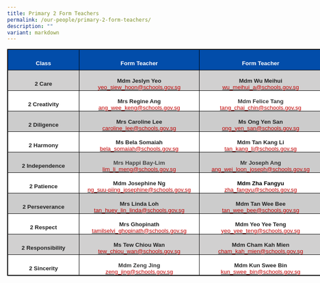 ```yaml
---
title: Primary 2 Form Teachers
permalink: /our-people/primary-2-form-teachers/
description: ""
variant: markdown
---
```

<table style="width:553.5pt;mso-cellspacing:.7pt;background:#AFAFAF;border:solid black 1.0pt;
 mso-border-alt:solid black .25pt;mso-yfti-tbllook:1184;mso-padding-alt:0in 0in 0in 0in;
 mso-border-insideh:.25pt solid black;mso-border-insidev:.25pt solid black" width="738" cellpadding="0" cellspacing="1" border="1" class="MsoNormalTable"><tbody><tr style="mso-yfti-irow:0;mso-yfti-firstrow:yes;height:.5in"><td style="width:124.95pt;border:solid black 1.0pt;mso-border-alt:
  solid black .25pt;background:#024DAA;padding:0in 0in 0in 0in;height:.5in" width="167"><p style="margin-bottom:0in;text-align:center;
  line-height:normal" align="center" class="MsoNormal"><b><span style="font-size:10.0pt;font-family:&quot;Arial&quot;,sans-serif;
  mso-fareast-font-family:&quot;Times New Roman&quot;;color:white">Class</span></b><b><span style="font-size:10.0pt;font-family:&quot;Open Sans&quot;,sans-serif;mso-fareast-font-family:
  &quot;Times New Roman&quot;;color:#222222"></span></b></p></td><td style="width:210.8pt;border:solid black 1.0pt;mso-border-alt:
  solid black .25pt;background:#024DAA;padding:0in 0in 0in 0in;height:.5in" width="281"><p style="margin-bottom:0in;text-align:center;
  line-height:normal" align="center" class="MsoNormal"><b><span style="font-size:10.0pt;font-family:&quot;Arial&quot;,sans-serif;
  mso-fareast-font-family:&quot;Times New Roman&quot;;color:white">Form Teacher</span></b><b><span style="font-size:10.0pt;font-family:&quot;Open Sans&quot;,sans-serif;mso-fareast-font-family:
  &quot;Times New Roman&quot;;color:#222222"></span></b></p></td><td style="width:214.95pt;border:solid black 1.0pt;mso-border-alt:
  solid black .25pt;background:#024DAA;padding:0in 0in 0in 0in;height:.5in" width="287"><p style="margin-bottom:0in;text-align:center;
  line-height:normal" align="center" class="MsoNormal"><b><span style="font-size:10.0pt;font-family:&quot;Arial&quot;,sans-serif;
  mso-fareast-font-family:&quot;Times New Roman&quot;;color:white">Form Teacher</span></b><b><span style="font-size:10.0pt;font-family:&quot;Open Sans&quot;,sans-serif;mso-fareast-font-family:
  &quot;Times New Roman&quot;;color:#222222"></span></b></p></td></tr><tr style="mso-yfti-irow:1;height:.5in"><td style="width:124.95pt;border:solid black 1.0pt;mso-border-alt:
  solid black .25pt;background:#D1D0D0;padding:0in 0in 0in 0in;height:.5in" width="167"><p style="margin-bottom:0in;text-align:center;
  line-height:normal" align="center" class="MsoNormal"><b><span style="font-size:10.0pt;font-family:&quot;Arial&quot;,sans-serif;
  mso-fareast-font-family:&quot;Times New Roman&quot;;color:#222222">2 Care</span></b><b><span style="font-size:10.0pt;font-family:&quot;Open Sans&quot;,sans-serif;mso-fareast-font-family:
  &quot;Times New Roman&quot;;color:#222222"></span></b></p></td><td style="width:210.8pt;border:solid black 1.0pt;mso-border-alt:
  solid black .25pt;background:#D1D0D0;padding:0in 0in 0in 0in;height:.5in" width="281"><p style="margin-bottom:0in;text-align:center;
  line-height:normal" align="center" class="MsoNormal"><b><span style="font-size:10.0pt;font-family:&quot;Arial&quot;,sans-serif;
  mso-fareast-font-family:&quot;Times New Roman&quot;;color:#222222">Mdm Jeslyn Yeo<br></span></b><span style="font-size:10.0pt;font-family:&quot;Arial&quot;,sans-serif;
  mso-fareast-font-family:&quot;Times New Roman&quot;;color:#C00000"><a href="mailto:yeo_siew_hoon@schools.gov.sg"><span style="color:#C00000;
  text-decoration:none;text-underline:none">yeo_siew_hoon@schools.gov.sg</span></a></span><b><span style="font-size:10.0pt;font-family:&quot;Open Sans&quot;,sans-serif;mso-fareast-font-family:
  &quot;Times New Roman&quot;;color:#222222"></span></b></p></td><td style="width:214.95pt;border:solid black 1.0pt;mso-border-alt:
  solid black .25pt;background:#D1D0D0;padding:0in 0in 0in 0in;height:.5in" width="287"><p style="margin-bottom:0in;text-align:center;
  line-height:normal" align="center" class="MsoNormal"><b><span style="font-size:10.0pt;font-family:&quot;Arial&quot;,sans-serif;
  mso-fareast-font-family:&quot;Times New Roman&quot;;color:#222222">Mdm Wu Meihui<br></span></b><span style="font-size:10.0pt;font-family:&quot;Arial&quot;,sans-serif;
  mso-fareast-font-family:&quot;Times New Roman&quot;;color:#C00000"><a href="mailto:wu_meihui_a@schools.gov.sg"><span style="color:#C00000;
  text-decoration:none;text-underline:none">wu_meihui_a@schools.gov.sg</span></a></span><b><span style="font-size:10.0pt;font-family:&quot;Open Sans&quot;,sans-serif;mso-fareast-font-family:
  &quot;Times New Roman&quot;;color:#222222"></span></b></p></td></tr><tr style="mso-yfti-irow:2;height:.5in"><td style="width:124.95pt;border:solid black 1.0pt;mso-border-alt:
  solid black .25pt;background:white;padding:0in 0in 0in 0in;height:.5in" width="167"><p style="margin-bottom:0in;text-align:center;
  line-height:normal" align="center" class="MsoNormal"><b><span style="font-size:10.0pt;font-family:&quot;Arial&quot;,sans-serif;
  mso-fareast-font-family:&quot;Times New Roman&quot;;color:#222222">2 Creativity</span></b><b><span style="font-size:10.0pt;font-family:&quot;Open Sans&quot;,sans-serif;mso-fareast-font-family:
  &quot;Times New Roman&quot;;color:#222222"></span></b></p></td><td style="width:210.8pt;border:solid black 1.0pt;mso-border-alt:
  solid black .25pt;background:white;padding:0in 0in 0in 0in;height:.5in" width="281"><p style="margin-bottom:0in;text-align:center;
  line-height:normal" align="center" class="MsoNormal"><b><span style="font-size:10.0pt;font-family:&quot;Arial&quot;,sans-serif;
  mso-fareast-font-family:&quot;Times New Roman&quot;;color:#222222">Mrs Regine Ang<br></span></b><span style="font-size:10.0pt;font-family:&quot;Arial&quot;,sans-serif;
  mso-fareast-font-family:&quot;Times New Roman&quot;;color:#C00000"><a href="mailto:ang_wee_keng@schools.gov.sg"><span style="color:#C00000;
  text-decoration:none;text-underline:none">ang_wee_keng@schools.gov.sg</span></a></span><b><span style="font-size:10.0pt;font-family:&quot;Open Sans&quot;,sans-serif;mso-fareast-font-family:
  &quot;Times New Roman&quot;;color:#222222"></span></b></p></td><td style="width:214.95pt;border:solid black 1.0pt;mso-border-alt:
  solid black .25pt;background:white;padding:0in 0in 0in 0in;height:.5in" width="287"><p style="margin-bottom:0in;text-align:center;
  line-height:normal" align="center" class="MsoNormal"><b><span style="font-size:10.0pt;font-family:&quot;Arial&quot;,sans-serif;
  mso-fareast-font-family:&quot;Times New Roman&quot;;color:#353535">Mdm Felice Tang<br></span></b><span style="font-size:10.0pt;font-family:&quot;Arial&quot;,sans-serif;
  mso-fareast-font-family:&quot;Times New Roman&quot;;color:#C00000"><a href="mailto:tang_chai_chin@schools.gov.sg"><span style="color:#C00000;
  text-decoration:none;text-underline:none">tang_chai_chin@schools.gov.sg</span></a></span><b><span style="font-size:10.0pt;font-family:&quot;Open Sans&quot;,sans-serif;mso-fareast-font-family:
  &quot;Times New Roman&quot;;color:#222222"></span></b></p></td></tr><tr style="mso-yfti-irow:3;height:.5in"><td style="width:124.95pt;border:solid black 1.0pt;mso-border-alt:
  solid black .25pt;background:#CCCCCC;padding:0in 0in 0in 0in;height:.5in" width="167"><p style="margin-bottom:0in;text-align:center;
  line-height:normal" align="center" class="MsoNormal"><b><span style="font-size:10.0pt;font-family:&quot;Arial&quot;,sans-serif;
  mso-fareast-font-family:&quot;Times New Roman&quot;;color:#222222">2 Diligence</span></b><b><span style="font-size:10.0pt;font-family:&quot;Open Sans&quot;,sans-serif;mso-fareast-font-family:
  &quot;Times New Roman&quot;;color:#222222"></span></b></p></td><td style="width:210.8pt;border:solid black 1.0pt;mso-border-alt:
  solid black .25pt;background:#CCCCCC;padding:0in 0in 0in 0in;height:.5in" width="281"><p style="margin-bottom:0in;text-align:center;
  line-height:normal" align="center" class="MsoNormal"><b><span style="font-size:10.0pt;font-family:&quot;Arial&quot;,sans-serif;
  mso-fareast-font-family:&quot;Times New Roman&quot;;color:#222222">Mrs Caroline Lee<br></span></b><span style="font-size:10.0pt;font-family:&quot;Arial&quot;,sans-serif;
  mso-fareast-font-family:&quot;Times New Roman&quot;;color:#C00000"><a href="mailto:caroline_lee@schools.gov.sg"><span style="color:#C00000;
  text-decoration:none;text-underline:none">caroline_lee@schools.gov.sg</span></a></span><b><span style="font-size:10.0pt;font-family:&quot;Open Sans&quot;,sans-serif;mso-fareast-font-family:
  &quot;Times New Roman&quot;;color:#222222"></span></b></p></td><td style="width:214.95pt;border:solid black 1.0pt;mso-border-alt:
  solid black .25pt;background:#CCCCCC;padding:0in 0in 0in 0in;height:.5in" width="287"><p style="margin-bottom:0in;text-align:center;
  line-height:normal" align="center" class="MsoNormal"><b><span style="font-size:10.0pt;font-family:&quot;Arial&quot;,sans-serif;
  mso-fareast-font-family:&quot;Times New Roman&quot;;color:#222222">Ms Ong Yen San<br></span></b><span style="font-size:10.0pt;font-family:&quot;Arial&quot;,sans-serif;
  mso-fareast-font-family:&quot;Times New Roman&quot;;color:#C00000"><a href="mailto:ong_yen_san@schools.gov.sg"><span style="color:#C00000;
  text-decoration:none;text-underline:none">ong_yen_san@schools.gov.sg</span></a></span><b><span style="font-size:10.0pt;font-family:&quot;Open Sans&quot;,sans-serif;mso-fareast-font-family:
  &quot;Times New Roman&quot;;color:#222222"></span></b></p></td></tr><tr style="mso-yfti-irow:4;height:.5in"><td style="width:124.95pt;border:solid black 1.0pt;mso-border-alt:
  solid black .25pt;background:white;padding:0in 0in 0in 0in;height:.5in" width="167"><p style="margin-bottom:0in;text-align:center;
  line-height:normal" align="center" class="MsoNormal"><b><span style="font-size:10.0pt;font-family:&quot;Arial&quot;,sans-serif;
  mso-fareast-font-family:&quot;Times New Roman&quot;;color:#222222">2 Harmony</span></b><b><span style="font-size:10.0pt;font-family:&quot;Open Sans&quot;,sans-serif;mso-fareast-font-family:
  &quot;Times New Roman&quot;;color:#222222"></span></b></p></td><td style="width:210.8pt;border:solid black 1.0pt;mso-border-alt:
  solid black .25pt;background:white;padding:0in 0in 0in 0in;height:.5in" width="281"><p style="margin-bottom:0in;text-align:center;
  line-height:normal" align="center" class="MsoNormal"><b><span style="font-size:10.0pt;font-family:&quot;Arial&quot;,sans-serif;
  mso-fareast-font-family:&quot;Times New Roman&quot;;color:#222222">Ms Bela Somaiah<br></span></b><span style="font-size:10.0pt;font-family:&quot;Arial&quot;,sans-serif;
  mso-fareast-font-family:&quot;Times New Roman&quot;;color:#C00000"><a href="mailto:bela_somaiah@schools.gov.sg"><span style="color:#C00000;text-decoration:
  none;text-underline:none">bela_somaiah@schools.gov.sg</span></a></span><b><span style="font-size:10.0pt;font-family:&quot;Open Sans&quot;,sans-serif;mso-fareast-font-family:
  &quot;Times New Roman&quot;;color:#222222"></span></b></p></td><td style="width:214.95pt;border:solid black 1.0pt;mso-border-alt:
  solid black .25pt;background:white;padding:0in 0in 0in 0in;height:.5in" width="287"><p style="margin-bottom:0in;text-align:center;
  line-height:normal" align="center" class="MsoNormal"><b><span style="font-size:10.0pt;font-family:&quot;Arial&quot;,sans-serif;
  mso-fareast-font-family:&quot;Times New Roman&quot;;color:#222222">Mdm Tan Kang Li<br></span></b><span style="font-size:10.0pt;font-family:&quot;Arial&quot;,sans-serif;
  mso-fareast-font-family:&quot;Times New Roman&quot;;color:#C00000"><a href="mailto:tan_kang_li@schools.gov.sg"><span style="color:#C00000;
  text-decoration:none;text-underline:none">tan_kang_li@schools.gov.sg</span></a></span><b><span style="font-size:10.0pt;font-family:&quot;Open Sans&quot;,sans-serif;mso-fareast-font-family:
  &quot;Times New Roman&quot;;color:#222222"></span></b></p></td></tr><tr style="mso-yfti-irow:5;height:.5in"><td style="width:124.95pt;border:solid black 1.0pt;mso-border-alt:
  solid black .25pt;background:#CCCCCC;padding:0in 0in 0in 0in;height:.5in" width="167"><p style="margin-bottom:0in;text-align:center;
  line-height:normal" align="center" class="MsoNormal"><b><span style="font-size:10.0pt;font-family:&quot;Arial&quot;,sans-serif;
  mso-fareast-font-family:&quot;Times New Roman&quot;;color:#222222">2 Independence</span></b><b><span style="font-size:10.0pt;font-family:&quot;Open Sans&quot;,sans-serif;mso-fareast-font-family:
  &quot;Times New Roman&quot;;color:#222222"></span></b></p></td><td style="width:210.8pt;border:solid black 1.0pt;mso-border-alt:
  solid black .25pt;background:#CCCCCC;padding:0in 0in 0in 0in;height:.5in" width="281"><p style="margin-bottom:0in;text-align:center;
  line-height:normal" align="center" class="MsoNormal"><b><span style="font-size:10.0pt;font-family:&quot;Arial&quot;,sans-serif;
  mso-fareast-font-family:&quot;Times New Roman&quot;;color:#444444">Mrs Happi Bay-Lim<br></span></b><span style="font-size:10.0pt;font-family:&quot;Arial&quot;,sans-serif;
  mso-fareast-font-family:&quot;Times New Roman&quot;;color:#C00000"><a href="mailto:lim_li_meng@schools.gov.sg"><span style="color:#C00000;
  text-decoration:none;text-underline:none">lim_li_meng@schools.gov.sg</span></a></span><b><span style="font-size:10.0pt;font-family:&quot;Open Sans&quot;,sans-serif;mso-fareast-font-family:
  &quot;Times New Roman&quot;;color:#222222"></span></b></p></td><td style="width:214.95pt;border:solid black 1.0pt;mso-border-alt:
  solid black .25pt;background:#CCCCCC;padding:0in 0in 0in 0in;height:.5in" width="287"><p style="margin-bottom:0in;text-align:center;
  line-height:normal" align="center" class="MsoNormal"><b><span style="font-size:10.0pt;font-family:&quot;Arial&quot;,sans-serif;
  mso-fareast-font-family:&quot;Times New Roman&quot;;color:#343434">Mr Joseph Ang<br></span></b><span style="font-size:10.0pt;font-family:&quot;Arial&quot;,sans-serif;
  mso-fareast-font-family:&quot;Times New Roman&quot;;color:#C00000"><a href="mailto:ang_wei_loon_joseph@schools.gov.sg"><span style="color:#C00000;
  text-decoration:none;text-underline:none">ang_wei_loon_joseph@schools.gov.sg</span></a></span><b><span style="font-size:10.0pt;font-family:&quot;Arial&quot;,sans-serif;mso-fareast-font-family:
  &quot;Times New Roman&quot;;color:#343434"></span></b></p></td></tr><tr style="mso-yfti-irow:6;height:.5in"><td style="width:124.95pt;border:solid black 1.0pt;mso-border-alt:
  solid black .25pt;background:white;padding:0in 0in 0in 0in;height:.5in" width="167"><p style="margin-bottom:0in;text-align:center;
  line-height:normal" align="center" class="MsoNormal"><b><span style="font-size:10.0pt;font-family:&quot;Arial&quot;,sans-serif;
  mso-fareast-font-family:&quot;Times New Roman&quot;;color:#222222">2&nbsp;Patience</span></b><b><span style="font-size:10.0pt;font-family:&quot;Open Sans&quot;,sans-serif;mso-fareast-font-family:
  &quot;Times New Roman&quot;;color:#222222"></span></b></p></td><td style="width:210.8pt;border:solid black 1.0pt;mso-border-alt:
  solid black .25pt;background:white;padding:0in 0in 0in 0in;height:.5in" width="281"><p style="margin-bottom:0in;text-align:center;
  line-height:normal" align="center" class="MsoNormal"><b><span style="font-size:10.0pt;font-family:&quot;Arial&quot;,sans-serif;
  mso-fareast-font-family:&quot;Times New Roman&quot;;color:#222222">Mdm Josephine Ng<br></span></b><span style="font-size:10.0pt;font-family:&quot;Arial&quot;,sans-serif;
  mso-fareast-font-family:&quot;Times New Roman&quot;;color:#C00000"><a href="mailto:ng_suu-piing_josephine@schools.gov.sg"><span style="color:#C00000;
  text-decoration:none;text-underline:none">ng_suu-piing_josephine@schools.gov.sg</span></a></span><b><span style="font-size:10.0pt;font-family:&quot;Open Sans&quot;,sans-serif;mso-fareast-font-family:
  &quot;Times New Roman&quot;;color:#222222"></span></b></p></td><td style="width:214.95pt;border:solid black 1.0pt;mso-border-alt:
  solid black .25pt;background:white;padding:0in 0in 0in 0in;height:.5in" width="287"><p style="margin-bottom:0in;text-align:center;
  line-height:normal" align="center" class="MsoNormal"><b><span style="font-size:10.0pt;font-family:&quot;Arial&quot;,sans-serif;
  mso-fareast-font-family:&quot;Times New Roman&quot;;color:black">Mdm Zha Fangyu<br></span></b><span style="font-size:10.0pt;font-family:&quot;Arial&quot;,sans-serif;
  mso-fareast-font-family:&quot;Times New Roman&quot;;color:#C00000"><a href="mailto:zha_fangyu@schools.gov.sg"><span style="color:#C00000;
  text-decoration:none;text-underline:none">zha_fangyu@schools.gov.sg</span></a></span><b><span style="font-size:10.0pt;font-family:&quot;Open Sans&quot;,sans-serif;mso-fareast-font-family:
  &quot;Times New Roman&quot;;color:#222222"></span></b></p></td></tr><tr style="mso-yfti-irow:7;height:.5in"><td style="width:124.95pt;border:solid black 1.0pt;mso-border-alt:
  solid black .25pt;background:#CCCCCC;padding:0in 0in 0in 0in;height:.5in" width="167"><p style="margin-bottom:0in;text-align:center;
  line-height:normal" align="center" class="MsoNormal"><b><span style="font-size:10.0pt;font-family:&quot;Arial&quot;,sans-serif;
  mso-fareast-font-family:&quot;Times New Roman&quot;;color:#222222">2 Perseverance</span></b><b><span style="font-size:10.0pt;font-family:&quot;Open Sans&quot;,sans-serif;mso-fareast-font-family:
  &quot;Times New Roman&quot;;color:#222222"></span></b></p></td><td style="width:210.8pt;border:solid black 1.0pt;mso-border-alt:
  solid black .25pt;background:#CCCCCC;padding:0in 0in 0in 0in;height:.5in" width="281"><p style="margin-bottom:0in;text-align:center;
  line-height:normal" align="center" class="MsoNormal"><b><span style="font-size:10.0pt;font-family:&quot;Arial&quot;,sans-serif;
  mso-fareast-font-family:&quot;Times New Roman&quot;;color:#222222">Mrs Linda Loh<br></span></b><span style="font-size:10.0pt;font-family:&quot;Arial&quot;,sans-serif;
  mso-fareast-font-family:&quot;Times New Roman&quot;;color:#C00000"><a href="mailto:tan_huey_lin_linda@schools.gov.sg"><span style="color:#C00000;
  text-decoration:none;text-underline:none">tan_huey_lin_linda@schools.gov.sg</span></a></span><b><span style="font-size:10.0pt;font-family:&quot;Open Sans&quot;,sans-serif;mso-fareast-font-family:
  &quot;Times New Roman&quot;;color:#222222"></span></b></p></td><td style="width:214.95pt;border:solid black 1.0pt;mso-border-alt:
  solid black .25pt;background:#CCCCCC;padding:0in 0in 0in 0in;height:.5in" width="287"><p style="margin-bottom:0in;text-align:center;
  line-height:normal" align="center" class="MsoNormal"><b><span style="font-size:10.0pt;font-family:&quot;Arial&quot;,sans-serif;
  mso-fareast-font-family:&quot;Times New Roman&quot;;color:#222222">Mdm Tan Wee Bee<br></span></b><span style="font-size:10.0pt;font-family:&quot;Arial&quot;,sans-serif;
  mso-fareast-font-family:&quot;Times New Roman&quot;;color:#C00000"><a href="mailto:tan_wee_bee@schools.gov.sg"><span style="color:#C00000;
  text-decoration:none;text-underline:none">tan_wee_bee@schools.gov.sg</span></a></span><b><span style="font-size:10.0pt;font-family:&quot;Open Sans&quot;,sans-serif;mso-fareast-font-family:
  &quot;Times New Roman&quot;;color:#222222"></span></b></p></td></tr><tr style="mso-yfti-irow:8;height:.5in"><td style="width:124.95pt;border:solid black 1.0pt;mso-border-alt:
  solid black .25pt;background:white;padding:0in 0in 0in 0in;height:.5in" width="167"><p style="margin-bottom:0in;text-align:center;
  line-height:normal" align="center" class="MsoNormal"><b><span style="font-size:10.0pt;font-family:&quot;Arial&quot;,sans-serif;
  mso-fareast-font-family:&quot;Times New Roman&quot;;color:#222222">2 Respect</span></b><b><span style="font-size:10.0pt;font-family:&quot;Open Sans&quot;,sans-serif;mso-fareast-font-family:
  &quot;Times New Roman&quot;;color:#222222"></span></b></p></td><td style="width:210.8pt;border:solid black 1.0pt;mso-border-alt:
  solid black .25pt;background:white;padding:0in 0in 0in 0in;height:.5in" width="281"><p style="margin-bottom:0in;text-align:center;
  line-height:normal" align="center" class="MsoNormal"><b><span style="font-size:10.0pt;font-family:&quot;Arial&quot;,sans-serif;
  mso-fareast-font-family:&quot;Times New Roman&quot;;color:#222222">Mrs Ghopinath<br></span></b><span style="font-size:10.0pt;font-family:&quot;Arial&quot;,sans-serif;
  mso-fareast-font-family:&quot;Times New Roman&quot;;color:#C00000"><a href="mailto:tamilselvi_ghopinath@schools.gov.sg"><span style="color:#C00000;
  text-decoration:none;text-underline:none">tamilselvi_ghopinath@schools.gov.sg</span></a></span><b><span style="font-size:10.0pt;font-family:&quot;Open Sans&quot;,sans-serif;mso-fareast-font-family:
  &quot;Times New Roman&quot;;color:#222222"></span></b></p></td><td style="width:214.95pt;border:solid black 1.0pt;mso-border-alt:
  solid black .25pt;background:white;padding:0in 0in 0in 0in;height:.5in" width="287"><p style="margin-bottom:0in;text-align:center;
  line-height:normal" align="center" class="MsoNormal"><b><span style="font-size:10.0pt;font-family:&quot;Arial&quot;,sans-serif;
  mso-fareast-font-family:&quot;Times New Roman&quot;;color:#222222">Mdm Yeo Yee Teng<br></span></b><span style="font-size:10.0pt;font-family:&quot;Arial&quot;,sans-serif;
  mso-fareast-font-family:&quot;Times New Roman&quot;;color:#C00000"><a href="mailto:yeo_yee_teng@schools.gov.sg"><span style="color:#C00000;
  text-decoration:none;text-underline:none">yeo_yee_teng@schools.gov.sg</span></a></span><b><span style="font-size:10.0pt;font-family:&quot;Open Sans&quot;,sans-serif;mso-fareast-font-family:
  &quot;Times New Roman&quot;;color:#222222"></span></b></p></td></tr><tr style="mso-yfti-irow:9;height:.5in"><td style="width:124.95pt;border:solid black 1.0pt;mso-border-alt:
  solid black .25pt;background:#D1D0D0;padding:0in 0in 0in 0in;height:.5in" width="167"><p style="margin-bottom:0in;text-align:center;
  line-height:normal" align="center" class="MsoNormal"><b><span style="font-size:10.0pt;font-family:&quot;Arial&quot;,sans-serif;
  mso-fareast-font-family:&quot;Times New Roman&quot;;color:#222222">2&nbsp;Responsibility</span></b><b><span style="font-size:10.0pt;font-family:&quot;Open Sans&quot;,sans-serif;mso-fareast-font-family:
  &quot;Times New Roman&quot;;color:#222222"></span></b></p></td><td style="width:210.8pt;border:solid black 1.0pt;mso-border-alt:
  solid black .25pt;background:#D1D0D0;padding:0in 0in 0in 0in;height:.5in" width="281"><p style="margin-bottom:0in;text-align:center;
  line-height:normal" align="center" class="MsoNormal"><b><span style="font-size:10.0pt;font-family:&quot;Arial&quot;,sans-serif;
  mso-fareast-font-family:&quot;Times New Roman&quot;;color:#222222">Ms Tew Chiou Wan<br></span></b><span style="font-size:10.0pt;font-family:&quot;Arial&quot;,sans-serif;
  mso-fareast-font-family:&quot;Times New Roman&quot;;color:#C00000"><a href="mailto:tew_chiou_wan@schools.gov.sg"><span style="color:#C00000;
  text-decoration:none;text-underline:none">tew_chiou_wan@schools.gov.sg</span></a></span><b><span style="font-size:10.0pt;font-family:&quot;Open Sans&quot;,sans-serif;mso-fareast-font-family:
  &quot;Times New Roman&quot;;color:#222222"></span></b></p></td><td style="width:214.95pt;border:solid black 1.0pt;mso-border-alt:
  solid black .25pt;background:#D1D0D0;padding:0in 0in 0in 0in;height:.5in" width="287"><p style="margin-bottom:0in;text-align:center;
  line-height:normal" align="center" class="MsoNormal"><b><span style="font-size:10.0pt;font-family:&quot;Arial&quot;,sans-serif;
  mso-fareast-font-family:&quot;Times New Roman&quot;;color:#222222">Mdm Cham Kah Mien<br></span></b><span style="font-size:10.0pt;font-family:&quot;Arial&quot;,sans-serif;
  mso-fareast-font-family:&quot;Times New Roman&quot;;color:#C00000"><a href="mailto:cham_kah_mien@schools.gov.sg"><span style="color:#C00000;
  text-decoration:none;text-underline:none">cham_kah_mien@schools.gov.sg</span></a></span><b><span style="font-size:10.0pt;font-family:&quot;Open Sans&quot;,sans-serif;mso-fareast-font-family:
  &quot;Times New Roman&quot;;color:#222222"></span></b></p></td></tr><tr style="mso-yfti-irow:10;mso-yfti-lastrow:yes;height:.5in"><td style="width:124.95pt;border:solid black 1.0pt;mso-border-alt:
  solid black .25pt;background:white;padding:0in 0in 0in 0in;height:.5in" width="167"><p style="margin-bottom:0in;text-align:center;
  line-height:normal" align="center" class="MsoNormal"><b><span style="font-size:10.0pt;font-family:&quot;Arial&quot;,sans-serif;
  mso-fareast-font-family:&quot;Times New Roman&quot;;color:#222222">2 Sincerity</span></b><b><span style="font-size:10.0pt;font-family:&quot;Open Sans&quot;,sans-serif;mso-fareast-font-family:
  &quot;Times New Roman&quot;;color:#222222"></span></b></p></td><td style="width:210.8pt;border:solid black 1.0pt;mso-border-alt:
  solid black .25pt;background:white;padding:0in 0in 0in 0in;height:.5in" width="281"><p style="margin-bottom:0in;text-align:center;
  line-height:normal" align="center" class="MsoNormal"><b><span style="font-size:10.0pt;font-family:&quot;Arial&quot;,sans-serif;
  mso-fareast-font-family:&quot;Times New Roman&quot;;color:#353535">Mdm Zeng Jing<br></span></b><span style="font-size:10.0pt;font-family:&quot;Arial&quot;,sans-serif;
  mso-fareast-font-family:&quot;Times New Roman&quot;;color:#C00000"><a href="mailto:zeng_jing@schools.gov.sg"><span style="color:#C00000;text-decoration:
  none;text-underline:none">zeng_jing@schools.gov.sg</span></a></span><b><span style="font-size:10.0pt;font-family:&quot;Open Sans&quot;,sans-serif;mso-fareast-font-family:
  &quot;Times New Roman&quot;;color:#222222"></span></b></p></td><td style="width:214.95pt;border:solid black 1.0pt;mso-border-alt:
  solid black .25pt;background:white;padding:0in 0in 0in 0in;height:.5in" width="287"><p style="margin-bottom:0in;text-align:center;
  line-height:normal" align="center" class="MsoNormal"><b><span style="font-size:10.0pt;font-family:&quot;Arial&quot;,sans-serif;
  mso-fareast-font-family:&quot;Times New Roman&quot;;color:#222222">Mdm Kun Swee Bin<br></span></b><span style="font-size:10.0pt;font-family:&quot;Arial&quot;,sans-serif;
  mso-fareast-font-family:&quot;Times New Roman&quot;;color:#C00000"><a href="mailto:kun_swee_bin@schools.gov.sg"><span style="color:#C00000;
  text-decoration:none;text-underline:none">kun_swee_bin@schools.gov.sg</span></a></span><b><span style="font-size:10.0pt;font-family:&quot;Open Sans&quot;,sans-serif;mso-fareast-font-family:
  &quot;Times New Roman&quot;;color:#222222"></span></b></p></td></tr></tbody></table>